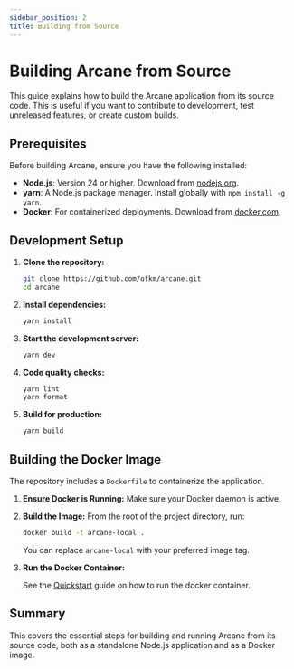 ```yaml
---
sidebar_position: 2
title: Building from Source
---
```


# Building Arcane from Source

This guide explains how to build the Arcane application from its source code. This is useful if you want to contribute to development, test unreleased features, or create custom builds.

## Prerequisites

Before building Arcane, ensure you have the following installed:

- **Node.js**: Version 24 or higher. Download from [nodejs.org](https://nodejs.org/).
- **yarn**: A Node.js package manager. Install globally with `npm install -g yarn`.
- **Docker**: For containerized deployments. Download from [docker.com](https://www.docker.com/).

## Development Setup

1. **Clone the repository:**

   ```bash
   git clone https://github.com/ofkm/arcane.git
   cd arcane
   ```

2. **Install dependencies:**

   ```bash
   yarn install
   ```

3. **Start the development server:**

   ```bash
   yarn dev
   ```

4. **Code quality checks:**

   ```bash
   yarn lint
   yarn format
   ```

5. **Build for production:**
   ```bash
   yarn build
   ```

## Building the Docker Image

The repository includes a `Dockerfile` to containerize the application.

1.  **Ensure Docker is Running:** Make sure your Docker daemon is active.
2.  **Build the Image:** From the root of the project directory, run:

    ```bash
    docker build -t arcane-local .
    ```

    You can replace `arcane-local` with your preferred image tag.

3.  **Run the Docker Container:**

    See the [Quickstart](/docs/getting-started/quickstart) guide on how to run the docker container.

## Summary

This covers the essential steps for building and running Arcane from its source code, both as a standalone Node.js application and as a Docker image.
